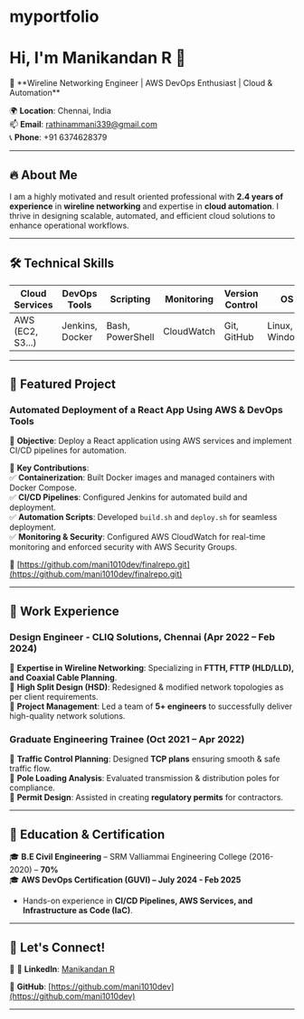 # myportfolio
# Hi, I'm Manikandan R 👋

🚀 \*\*Wireline Networking Engineer | AWS DevOps Enthusiast | Cloud & Automation\*\*

🌍 **Location**: Chennai, India\
📫 **Email**: [rathinammani339@gmail.com](mailto\:rathinammani339@gmail.com)\
📞 **Phone**: +91 6374628379

---

## 🔥 About Me

I am a highly motivated and result oriented professional with **2.4 years of experience** in **wireline networking** and expertise in **cloud automation**. I thrive in designing scalable, automated, and efficient cloud solutions to enhance operational workflows.

---

## 🛠 Technical Skills

| Cloud Services   | DevOps Tools      | Scripting        | Monitoring      | Version Control |      OS        |
|------------------|-------------------|------------------|-----------------|-----------------|----------------|
| AWS (EC2, S3...) | Jenkins, Docker   | Bash, PowerShell | CloudWatch      | Git, GitHub     | Linux, Windows |


---

## 🚀 Featured Project

### **Automated Deployment of a React App Using AWS & DevOps Tools**

📌 **Objective**: Deploy a React application using AWS services and implement CI/CD pipelines for automation.

🔹 **Key Contributions**:\
✅ **Containerization**: Built Docker images and managed containers with Docker Compose.\
✅ **CI/CD Pipelines**: Configured Jenkins for automated build and deployment.\
✅ **Automation Scripts**: Developed `build.sh` and `deploy.sh` for seamless deployment.\
✅ **Monitoring & Security**: Configured AWS CloudWatch for real-time monitoring and enforced security with AWS Security Groups.

🔗 [https://github.com/mani1010dev/finalrepo.git](https://github.com/mani1010dev/finalrepo.git)

---

## 💼 Work Experience

### **Design Engineer - CLIQ Solutions, Chennai (Apr 2022 – Feb 2024)**

🔹 **Expertise in Wireline Networking**: Specializing in **FTTH, FTTP (HLD/LLD), and Coaxial Cable Planning**.\
🔹 **High Split Design (HSD)**: Redesigned & modified network topologies as per client requirements.\
🔹 **Project Management**: Led a team of **5+ engineers** to successfully deliver high-quality network solutions.

### **Graduate Engineering Trainee (Oct 2021 – Apr 2022)**

🔹 **Traffic Control Planning**: Designed **TCP plans** ensuring smooth & safe traffic flow.\
🔹 **Pole Loading Analysis**: Evaluated transmission & distribution poles for compliance.\
🔹 **Permit Design**: Assisted in creating **regulatory permits** for contractors.

---

## 📜 Education & Certification

🎓 **B.E Civil Engineering** – SRM Valliammai Engineering College (2016-2020) – **70%**\
🎓 **AWS DevOps Certification (GUVI) – July 2024 - Feb 2025**

- Hands-on experience in **CI/CD Pipelines, AWS Services, and Infrastructure as Code (IaC)**.

---

## 📢 Let's Connect!

🔗 🔗 **LinkedIn**: [Manikandan R](https://www.linkedin.com/in/mani-rathinam-775886215/)

🔗 **GitHub**: [https://github.com/mani1010dev](https://github.com/mani1010dev)



---

